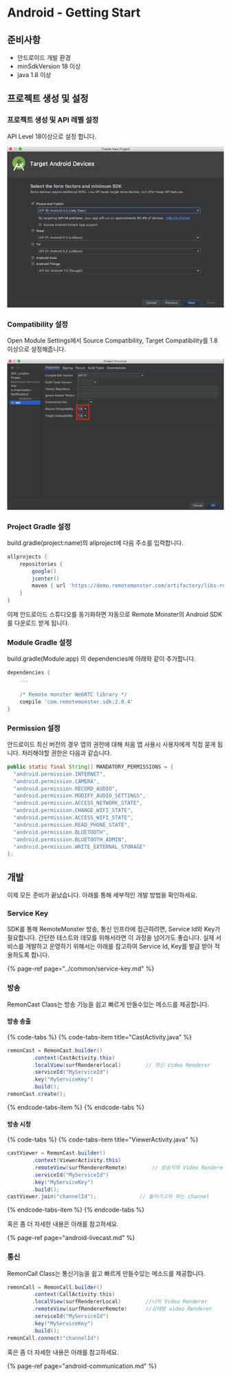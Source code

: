 # Android - Getting Start

## 준비사항

* 안드로이드 개발 환경
* minSdkVersion 18 이상
* java 1.8 이상

## 프로젝트 생성 및 설정

### 프로젝트 생성 및 API 레벨 설정

API Level 18이상으로 설정 합니다.

![](../.gitbook/assets/image.png)

### Compatibility 설정 

Open Module Settings에서 Source Compatibility, Target Compatibility를 1.8 이상으로 설정해줍니다.

![](../.gitbook/assets/image%20%284%29.png)

### Project Gradle 설정

build.gradle\(project:name\)의 allproject에 다음 주소를 입력합니다.

```groovy
allprojects {
    repositories {
        google()
        jcenter()
        maven { url 'https://demo.remotemonster.com/artifactory/libs-release-local' }
    }
}
```

이제 안드로이드 스튜디오를 동기화하면 자동으로 Remote Monster의 Android SDK를 다운로드 받게 됩니다.

### Module Gradle 설정

build.gradle\(Module:app\) 의 dependencies에 아래와 같이 추가합니다.

```groovy
dependencies {
    ...
    
    /* Remote monster WebRTC library */
    compile 'com.remotemonster.sdk:2.0.4'
}
```

### Permission 설정

안드로이드 최신 버전의 경우 앱의 권한에 대해 처음 앱 사용시 사용자에게 직접 묻게 됩니다. 처리해야할 권한은 다음과 같습니다.

```java
public static final String[] MANDATORY_PERMISSIONS = {
  "android.permission.INTERNET",
  "android.permission.CAMERA",
  "android.permission.RECORD_AUDIO",
  "android.permission.MODIFY_AUDIO_SETTINGS",
  "android.permission.ACCESS_NETWORK_STATE",
  "android.permission.CHANGE_WIFI_STATE",
  "android.permission.ACCESS_WIFI_STATE",
  "android.permission.READ_PHONE_STATE",
  "android.permission.BLUETOOTH",
  "android.permission.BLUETOOTH_ADMIN",
  "android.permission.WRITE_EXTERNAL_STORAGE"
};
```

## 개발

이제 모든 준비가 끝났습니다. 아래를 통해 세부적인 개발 방법을 확인하세요.

### Service Key

SDK를 통해 RemoteMonster 방송, 통신 인프라에 접근하려면, Service Id와 Key가 필요합니다. 간단한 테스트와 데모를 위해서라면 이 과정을 넘어가도 좋습니다. 실제 서비스를 개발하고 운영하기 위해서는 아래를 참고하여 Service Id, Key를 발급 받아 적용하도록 합니다.

{% page-ref page="../common/service-key.md" %}

### 방송

RemonCast Class는 방송 기능을 쉽고 빠르게 만들수있는 메소드를 제공합니다.

#### 방송 송출

{% code-tabs %}
{% code-tabs-item title="CastActivity.java" %}
```java
remonCast = RemonCast.builder()
        .context(CastActivity.this)
        .localView(surfRendererlocal)        // 자신 Video Renderer
        .serviceId("MyServiceId")
        .key("MyServiceKey")
        .build();
remonCast.create();
```
{% endcode-tabs-item %}
{% endcode-tabs %}

#### 방송 시청

{% code-tabs %}
{% code-tabs-item title="ViewerActivity.java" %}
```java
castViewer = RemonCast.builder()
        .context(ViewerActivity.this)
        .remoteView(surfRendererRemote)        // 방송자의 Video Renderer
        .serviceId("MyServiceId")
        .key("MyServiceKey")
        .build();
castViewer.join("channelId");              // 들어가고자 하는 channel
```
{% endcode-tabs-item %}
{% endcode-tabs %}

혹은 좀 더 자세한 내용은 아래를 참고하세요.

{% page-ref page="android-livecast.md" %}

### 통신

RemonCall Class는 통신기능을 쉽고 빠르게 만들수있는 메소드를 제공합니다.

```java
remonCall = RemonCall.builder()
        .context(CallActivity.this)        
        .localView(surfRendererLocal)        //나의 Video Renderer
        .remoteView(surfRendererRemote)      //상대방 video Renderer
        .serviceId("MyServiceId")
        .key("MyServiceKey")
        .build();
remonCall.connect("channelId")
```

혹은 좀 더 자세한 내용은 아래를 참고하세요.

{% page-ref page="android-communication.md" %}



